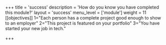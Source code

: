 +++
title = 'success'
description = 'How do you know you have completed this module?'
layout = 'success'
menu_level = ['module']
weight = 11
[[objectives]]
1="Each person has a complete project good enough to show to an employer"
2="This project is featured on your portfolio"
3="You have started your new job in tech."

+++

